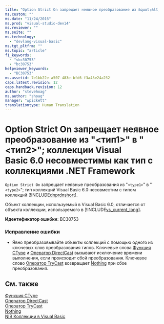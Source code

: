 ```yaml
---
title: "Option Strict On запрещает неявное преобразование из &quot;&lt;тип1&gt;&quot; в &quot;&lt;тип2&gt;&quot;; коллекции Visual Basic&#160;6.0 несовместимы как тип с коллекциями .NET Framework | Microsoft Docs"
ms.custom: ""
ms.date: "11/24/2016"
ms.prod: "visual-studio-dev14"
ms.reviewer: ""
ms.suite: ""
ms.technology: 
  - "devlang-visual-basic"
ms.tgt_pltfrm: ""
ms.topic: "article"
f1_keywords: 
  - "vbc30753"
  - "bc30753"
helpviewer_keywords: 
  - "BC30753"
ms.assetid: 7e1bb22e-a507-483e-bfd6-f3a43e24a232
caps.latest.revision: 12
caps.handback.revision: 12
author: "stevehoag"
ms.author: "shoag"
manager: "wpickett"
translationtype: Human Translation
---
```

# Option Strict On запрещает неявное преобразование из &quot;&lt;тип1&gt;&quot; в &quot;&lt;тип2&gt;&quot;; коллекции Visual Basic&#160;6.0 несовместимы как тип с коллекциями .NET Framework
`Option Strict On` запрещает неявные преобразования из "`<type1>`" в "`<type2>`"; тип коллекций Visual Basic 6.0 несовместим с типом коллекций [!INCLUDE[dnprdnshort](../../csharp/getting-started/includes/dnprdnshort_md.md)].  
  
 Объект коллекции, используемый в Visual Basic 6.0, отличается от объекта коллекции, используемого в [!INCLUDE[vs_current_long](../../csharp/misc/includes/vs_current_long_md.md)].  
  
 **Идентификатор ошибки:** BC30753  
  
### Исправление ошибки  
  
-   Явно преобразовывайте объекты коллекций с помощью одного из ключевых слов преобразования типов. Ключевые слова [Функция CType](../../visual-basic/language-reference/functions/ctype-function.md) и [Оператор DirectCast](../../visual-basic/language-reference/operators/directcast-operator.md) вызывают исключение времени выполнения, если происходит сбой преобразования. Ключевое слово [Оператор TryCast](../../visual-basic/language-reference/operators/trycast-operator.md) возвращает [Nothing](../../visual-basic/language-reference/nothing.md) при сбое преобразования.  
  
## См. также  
 [Функция CType](../../visual-basic/language-reference/functions/ctype-function.md)   
 [Оператор DirectCast](../../visual-basic/language-reference/operators/directcast-operator.md)   
 [Оператор TryCast](../../visual-basic/language-reference/operators/trycast-operator.md)   
 [Nothing](../../visual-basic/language-reference/nothing.md)   
 [NIB Коллекции в Visual Basic](http://msdn.microsoft.com/ru-ru/8b2b7845-2251-4573-8dd3-c9f9c0a66a21)
